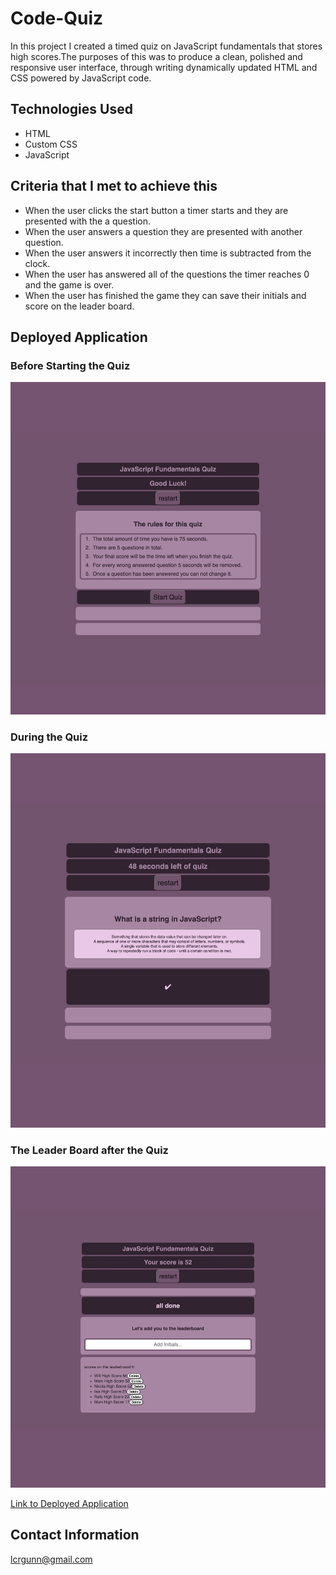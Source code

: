 # Code-Quiz

In this project I created a timed quiz on JavaScript fundamentals that stores high scores.The purposes of this was to produce a clean, polished and responsive user interface, through writing dynamically updated HTML and CSS powered by JavaScript code. 

## Technologies Used

* HTML
* Custom CSS
* JavaScript


## Criteria that I met to achieve this

* When the user clicks the start button a timer starts and they are presented with the a question.
* When the user answers a question they are presented with another question.
* When the user answers it incorrectly then time is subtracted from the clock.
* When the user has answered all of the questions the timer reaches 0 and the game is over.
* When the user has finished the game they can save their initials and score on the leader board.

## Deployed Application

### Before Starting the Quiz
![Deployed Application before starting the Quiz](./Assets/Images/deployed_application.png)
### During the Quiz
![Deployed Application during the Quiz](./Assets/Images/Quiz-In-Use.png)
### The Leader Board after the Quiz
![Deployed Application after the Quiz](./Assets/Images/LeaderBoard.png)


[Link to Deployed Application](https://lisacr01.github.io/Code-Quiz/)

## Contact Information

[lcrgunn@gmail.com](mailto:lcrgunn@gmail.com)


